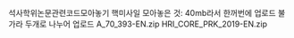 석사학위논문관련코드모아놓기
핵미사일 모아놓은 것: 40mb라서 한꺼번에 업로드 불가라 두개로 나누어 업로드
A_70_393-EN.zip
HRI_CORE_PRK_2019-EN.zip
